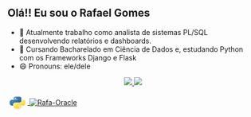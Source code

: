 ## Olá!! Eu sou o Rafael Gomes

- 🔭 Atualmente trabalho como analista de sistemas PL/SQL desenvolvendo relatórios e dashboards.
- 🌱 Cursando Bacharelado em Ciência de Dados e, estudando Python com os Frameworks Django e Flask
- 😄 Pronouns: ele/dele

<div align="center">
  <a href="https://github.com/rafag0mes">
  <img height="140em" src="https://github-readme-stats.vercel.app/api?username=rafag0mes&show_icons=true&theme=dark&include_all_commits=true&count_private=true"/>
  <img height="130em" src="https://github-readme-stats.vercel.app/api/top-langs/?username=rafag0mes&layout=compact&langs_count=7&theme=dark"/>
</div>


<div style="display: inline_block"><br>

  <img align="center" alt="Rafa-Python" height="30" width="40" src="https://raw.githubusercontent.com/devicons/devicon/master/icons/python/python-original.svg">
  <img align="center" alt="Rafa-Oracle" height="80" width="60" src="https://cdn.jsdelivr.net/gh/devicons/devicon/icons/oracle/oracle-original.svg">

</div>

##
